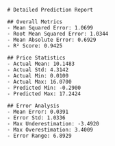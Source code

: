 
    # Detailed Prediction Report

    ## Overall Metrics
    - Mean Squared Error: 1.0699
    - Root Mean Squared Error: 1.0344
    - Mean Absolute Error: 0.6929
    - R² Score: 0.9425

    ## Price Statistics
    - Actual Mean: 10.1483
    - Actual Std: 4.3142
    - Actual Min: 0.0100
    - Actual Max: 16.0700
    - Predicted Min: -0.2900
    - Predicted Max: 17.2424

    ## Error Analysis
    - Mean Error: 0.0391
    - Error Std: 1.0336
    - Max Underestimation: -3.4920
    - Max Overestimation: 3.4009
    - Error Range: 6.8929
    